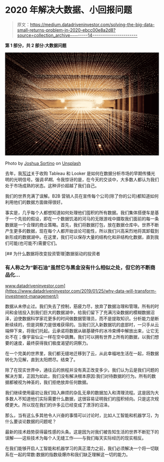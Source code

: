 # 2020 年解决大数据、小回报问题

> 原文：<https://medium.datadriveninvestor.com/solving-the-big-data-small-returns-problem-in-2020-ebcc00e8a2d8?source=collection_archive---------14----------------------->

**第 1 部分，共 2 部分:大数据问题**

![](img/8b7327f28f8ad54ab894721941e065ff.png)

Photo by [Joshua Sortino](https://unsplash.com/@sortino?utm_source=unsplash&utm_medium=referral&utm_content=creditCopyText) on [Unsplash](https://unsplash.com/s/photos/data?utm_source=unsplash&utm_medium=referral&utm_content=creditCopyText)

去年，我[写过](https://medium.com/@grant.wernick/tableau-and-looker-just-the-beginning-f4544cd1e7da)关于收购 Tableau 和 Looker 是如何在数据分析市场的早期传播光明的光明信号。强调*早期*。令我惊讶的是，在今天的交谈中，大多数人都认为我们处于市场成熟的状态。这种评价超越了我们自己。

我们的世界充满了误解。B2B 营销人员在宣传每个公司(除了你的公司)都知道如何利用他们的数据方面做得很好。

事实是，几乎每个人都想知道如何处理他们囤积的所有数据。我们集体搭便车是基于一个先验的假设，即在一个数据饥渴的河马的无限游戏中摄取我们面前的每一条数据是一个合理的商业策略。首先，我们将数据打包，放在数据仓库中。世界不断产生更多的数据，现在每个人都开始谈论可能性，所以我们兴高采烈地将其卸载到新形成的数据湖中。在这里，我们可以保存大量的结构化和非结构化数据，直到我们可能(也可能不)需要它们。

[](https://www.datadriveninvestor.com/2019/01/25/why-data-will-transform-investment-management/) [## 为什么数据将改变投资管理|数据驱动的投资者

### 有人称之为“新石油”虽然它与黑金没有什么相似之处，但它的不断商品化…

www.datadriveninvestor.com](https://www.datadriveninvestor.com/2019/01/25/why-data-will-transform-investment-management/) 

数据从未停止过。我们失去了控制，筋疲力尽，放弃了数据治理和管理。所有的时间和金钱投入到我们巨大的数据湖中，给我们留下了充满污染数据的模糊数据沼泽，迫使数据科学家花更多的时间做数据管理员，而不是提取知识。分析能力是断断续续的，但是洞察力是很难获得的。当我们沉入新数据坑的底部时，一只手从云端伸下来，将我们托起。云承诺将数据从碳基硬件的冰冷束缚中解放出来，让它无处不在；像宇宙仙尘一样在空中跳舞。我们可以拥有世界上所有的数据，以我们想要的速度，最终获得我们极度渴望的洞察力。

在一个完美的世界里，我们都无缝地迁移到了云，从此幸福地生活在一起，将数据转化为见解，直到太阳燃尽。结束了。

除了在现实世界中，通往云的旅程并没有真正改变多少。我们认为云是我们问题的解决方案，正因为如此，我们没有解决根本原因:我们对待数据的行为。所有的数据都被视为神圣的，我们拒绝放弃任何数据。

我们继续使用最初让我们陷入麻烦的杂乱无章的数据加入和清理流程。这是因为大多数人不知道他们实际需要什么数据，这很容易证明我们的囤积倾向。只是这次规模更大。所以现在我们的许多云已经变成了漂浮的沼泽。

那么，当有这么多其他令人兴奋的事情可以讨论时，比如人工智能和机器学习，为什么要谈论数据的问题呢？

最新的技术趋势获得最性感的头条。这是因为对我们被告知生活的世界不断犯下的误解——这些技术为每个人无缝工作——与我们每天实际经历的现实相反。

在我们能够开启人工智能和机器学习的真正潜力之前，我们必须解决一个将一切联系在一起的常数:数据的指数级爆炸和我们缺乏理解这一切的能力。